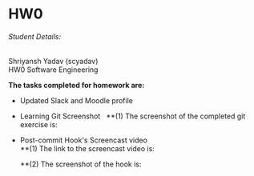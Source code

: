 # HW0

###### Student Details:

Shriyansh Yadav
(scyadav)  
HW0 Software Engineering

**The tasks completed for homework are:** 
* Updated Slack and Moodle profile  

* Learning Git Screenshot  
**(1) The screenshot of the completed git exercise is:  

* Post-commit Hook's Screencast video  
**(1) The link to the screencast video is:  
  
  **(2) The screenshot of the hook is:  
